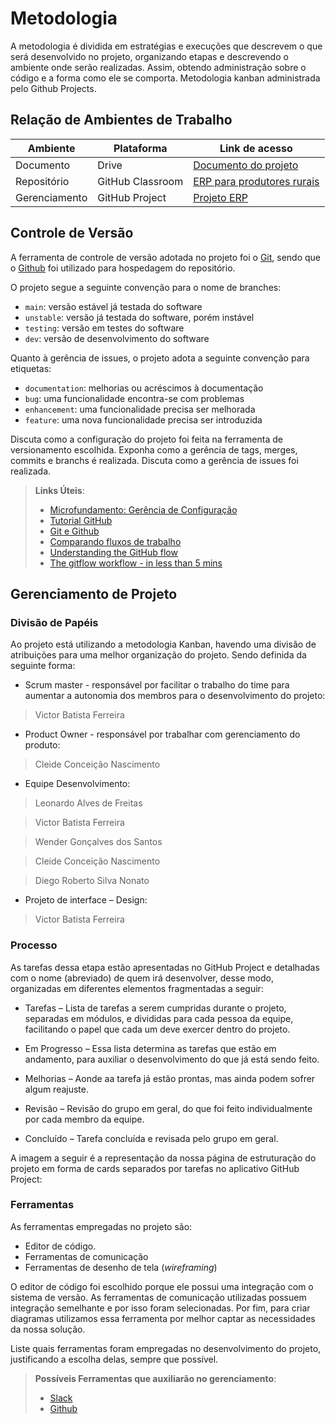 
# Metodologia

A metodologia é dividida em estratégias e execuções que descrevem o que será desenvolvido no projeto, organizando etapas e descrevendo o ambiente onde serão realizadas. Assim, obtendo administração sobre o código e a forma como ele se comporta. Metodologia kanban administrada pelo Github Projects. 

## Relação de Ambientes de Trabalho

|Ambiente     | Plataforma  |Link de acesso |
|-------|-------------------------|----|
|Documento| Drive  | [Documento do projeto](https://sgapucminasbr-my.sharepoint.com/:w:/r/personal/1420555_sga_pucminas_br/_layouts/15/doc2.aspx?sourcedoc=%7B1E48DA8A-B78C-47A5-8D73-1DFEF3957321%7D&file=Projeto%20PUC%20Minas.docx&action=default&mobileredirect=true&DefaultItemOpen=1&ct=1692658076600%2C1693508822129&wdOrigin=OFFICECOM-WEB.MAIN.REC&cid=cea88d60-d20f-4bae-98fd-e1c8d33235c2&wdPreviousSessionSrc=HarmonyWeb&wdPreviousSession=242b79c1-5a39-43d9-9371-557a7dd8804d&clickparams=eyJBcHBOYW1lIjoiVGVhbXMtRGVza3RvcCIsIkFwcFZlcnNpb24iOiIxNDE1LzIzMDcwMzA3MzQ2IiwiSGFzRmVkZXJhdGVkVXNlciI6ZmFsc2V9) | 
|Repositório| GitHub Classroom | [ERP para produtores rurais](https://github.com/ICEI-PUC-Minas-PMV-SInt/pmv-sint-2023-2-e3-proj-back-t1-erp-para-produtores-rurais) | 
|Gerenciamento| GitHub Project  | [Projeto ERP](https://github.com/orgs/ICEI-PUC-Minas-PMV-SInt/projects/10) | 

## Controle de Versão

A ferramenta de controle de versão adotada no projeto foi o
[Git](https://git-scm.com/), sendo que o [Github](https://github.com)
foi utilizado para hospedagem do repositório.

O projeto segue a seguinte convenção para o nome de branches:

- `main`: versão estável já testada do software
- `unstable`: versão já testada do software, porém instável
- `testing`: versão em testes do software
- `dev`: versão de desenvolvimento do software

Quanto à gerência de issues, o projeto adota a seguinte convenção para
etiquetas:

- `documentation`: melhorias ou acréscimos à documentação
- `bug`: uma funcionalidade encontra-se com problemas
- `enhancement`: uma funcionalidade precisa ser melhorada
- `feature`: uma nova funcionalidade precisa ser introduzida

Discuta como a configuração do projeto foi feita na ferramenta de versionamento escolhida. Exponha como a gerência de tags, merges, commits e branchs é realizada. Discuta como a gerência de issues foi realizada.

> **Links Úteis**:
> - [Microfundamento: Gerência de Configuração](https://pucminas.instructure.com/courses/87878/)
> - [Tutorial GitHub](https://guides.github.com/activities/hello-world/)
> - [Git e Github](https://www.youtube.com/playlist?list=PLHz_AreHm4dm7ZULPAmadvNhH6vk9oNZA)
>  - [Comparando fluxos de trabalho](https://www.atlassian.com/br/git/tutorials/comparing-workflows)
> - [Understanding the GitHub flow](https://guides.github.com/introduction/flow/)
> - [The gitflow workflow - in less than 5 mins](https://www.youtube.com/watch?v=1SXpE08hvGs)

## Gerenciamento de Projeto

### Divisão de Papéis

Ao projeto está utilizando a metodologia Kanban, havendo uma divisão de atribuições para uma melhor organização do projeto. Sendo definida da seguinte forma: 

- Scrum master - responsável por facilitar o trabalho do time para aumentar a autonomia dos membros para o desenvolvimento do projeto: 
 > Victor Batista Ferreira 

- Product Owner - responsável por trabalhar com gerenciamento do produto: 
> Cleide Conceição Nascimento 

- Equipe Desenvolvimento:  

> Leonardo Alves de Freitas
 
> Victor Batista Ferreira

> Wender Gonçalves dos Santos

> Cleide Conceição Nascimento

> Diego Roberto Silva Nonato 

- Projeto de interface – Design: 
> Victor Batista Ferreira 

### Processo

As tarefas dessa etapa estão apresentadas no GitHub Project e detalhadas com o nome (abreviado) de quem irá desenvolver, desse modo, organizadas em diferentes elementos fragmentadas a seguir: 

- Tarefas – Lista de tarefas a serem cumpridas durante o projeto, separadas em módulos, e divididas para cada pessoa da equipe, facilitando o papel que cada um deve exercer dentro do projeto. 

 

- Em Progresso – Essa lista determina as tarefas que estão em andamento, para auxiliar o desenvolvimento do que já está sendo feito. 

 

- Melhorias – Aonde aa tarefa já estão prontas, mas ainda podem sofrer algum   reajuste. 

 

- Revisão – Revisão do grupo em geral, do que foi feito individualmente por cada membro da equipe.  

 

- Concluído – Tarefa concluída e revisada pelo grupo em geral. 

A imagem a seguir é a representação da nossa página de estruturação do projeto em forma de cards separados por tarefas no aplicativo GitHub Project: 

### Ferramentas

As ferramentas empregadas no projeto são:

- Editor de código.
- Ferramentas de comunicação
- Ferramentas de desenho de tela (_wireframing_)

O editor de código foi escolhido porque ele possui uma integração com o sistema de versão. As ferramentas de comunicação utilizadas possuem integração semelhante e por isso foram selecionadas. Por fim, para criar diagramas utilizamos essa ferramenta por melhor captar as necessidades da nossa solução.

Liste quais ferramentas foram empregadas no desenvolvimento do projeto, justificando a escolha delas, sempre que possível.
 
> **Possíveis Ferramentas que auxiliarão no gerenciamento**: 
> - [Slack](https://slack.com/)
> - [Github](https://github.com/)
